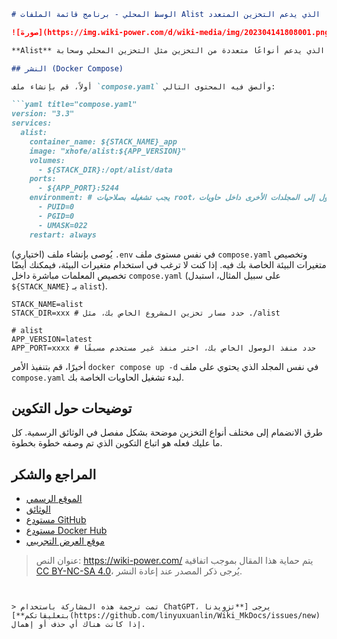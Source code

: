 ```markdown
# الوسط المحلي - برنامج قائمة الملفات Alist الذي يدعم التخزين المتعدد

![صورة](https://img.wiki-power.com/d/wiki-media/img/202304141808001.png)

**Alist** هو برنامج قائمة الملفات الذي يدعم أنواعًا متعددة من التخزين مثل التخزين المحلي وسحابة Alibaba وOneDrive وGoogleDrive وBaidu وKuaipan وLanzou وS3 وFTP / SFTP، مزود بمشغل فيديو عبر الإنترنت ومعاينة ملفات متنوعة (متوافق مع Office وPDF وMarkdown وغيرها)، بالإضافة إلى وظيفة التنزيل الغير متصل.

## النشر (Docker Compose)

أولاً، قم بإنشاء ملف `compose.yaml` وألصق فيه المحتوى التالي:

```yaml title="compose.yaml"
version: "3.3"
services:
  alist:
    container_name: ${STACK_NAME}_app
    image: "xhofe/alist:${APP_VERSION}"
    volumes:
      - ${STACK_DIR}:/opt/alist/data
    ports:
      - ${APP_PORT}:5244
    environment: # يجب تشغيله بصلاحيات root، وإلا لن تكون قادرًا على الوصول إلى المجلدات الأخرى داخل حاويات Docker أو مجلد الجذر على الخادم المضيف
      - PUID=0
      - PGID=0
      - UMASK=022
    restart: always
```

(اختياري) يُوصى بإنشاء ملف `.env` في نفس مستوى ملف `compose.yaml` وتخصيص متغيرات البيئة الخاصة بك فيه. إذا كنت لا ترغب في استخدام متغيرات البيئة، فيمكنك أيضًا تخصيص المعلمات مباشرة داخل `compose.yaml` (على سبيل المثال، استبدل `${STACK_NAME}` بـ `alist`).

```dotenv title=".env"
STACK_NAME=alist
STACK_DIR=xxx # حدد مسار تخزين المشروع الخاص بك، مثل ./alist

# alist
APP_VERSION=latest
APP_PORT=xxxx # حدد منفذ الوصول الخاص بك، اختر منفذ غير مستخدم مسبقًا
```

أخيرًا، قم بتنفيذ الأمر `docker compose up -d` في نفس المجلد الذي يحتوي على ملف `compose.yaml` لبدء تشغيل الحاويات الخاصة بك.

## توضيحات حول التكوين

طرق الانضمام إلى مختلف أنواع التخزين موضحة بشكل مفصل في الوثائق الرسمية. كل ما عليك فعله هو اتباع التكوين الذي تم وصفه خطوة بخطوة.

## المراجع والشكر

- [الموقع الرسمي](https://alist.nn.ci/)
- [الوثائق](https://alist.nn.ci/guide/install/docker.html#release-version)
- [مستودع GitHub](https://github.com/alist-org/alist)
- [مستودع Docker Hub](https://hub.docker.com/r/xhofe/alist)
- [موقع العرض التجريبي](https://al.nn.ci/)

> عنوان النص: <https://wiki-power.com/>
> يتم حماية هذا المقال بموجب اتفاقية [CC BY-NC-SA 4.0](https://creativecommons.org/licenses/by/4.0/deed.zh)، يُرجى ذكر المصدر عند إعادة النشر.
```


> تمت ترجمة هذه المشاركة باستخدام ChatGPT، يرجى [**تزويدنا بتعليقاتكم**](https://github.com/linyuxuanlin/Wiki_MkDocs/issues/new) إذا كانت هناك أي حذف أو إهمال.